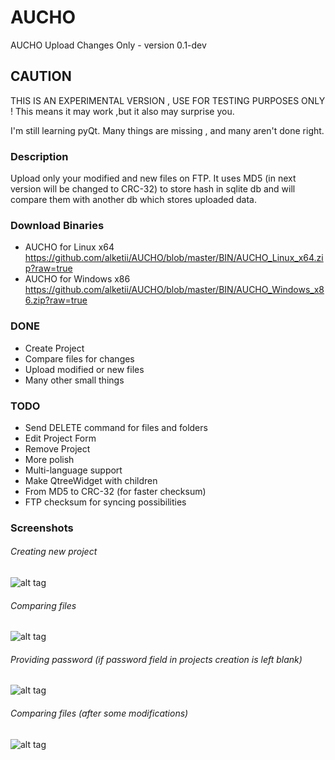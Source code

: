 AUCHO
=====

AUCHO Upload Changes Only - version 0.1-dev

## CAUTION
THIS IS AN EXPERIMENTAL VERSION , USE FOR TESTING PURPOSES ONLY ! This means it may work ,but it also may surprise you.

I'm still learning pyQt. Many things are missing , and many aren't done right.

### Description
Upload only your modified and new files on FTP.
It uses MD5 (in next version will be changed to CRC-32) to store hash in sqlite db and will compare them with another db which stores uploaded data.

### Download Binaries
* AUCHO for Linux x64 https://github.com/alketii/AUCHO/blob/master/BIN/AUCHO_Linux_x64.zip?raw=true
* AUCHO for Windows x86 https://github.com/alketii/AUCHO/blob/master/BIN/AUCHO_Windows_x86.zip?raw=true

### DONE
* Create Project
* Compare files for changes
* Upload modified or new files
* Many other small things

### TODO
* Send DELETE command for files and folders
* Edit Project Form
* Remove Project
* More polish
* Multi-language support
* Make QtreeWidget with children
* From MD5 to CRC-32 (for faster checksum)
* FTP checksum for syncing possibilities

### Screenshots
###### Creating new project
![alt tag](https://i.imgur.com/1KmpYE5.png)
###### Comparing files
![alt tag](https://i.imgur.com/PiCHB4L.png)
###### Providing password (if password field in projects creation is left blank)
![alt tag](https://i.imgur.com/KQtGaKu.png)
###### Comparing files (after some modifications)
![alt tag](https://i.imgur.com/7fcpp2e.png)

